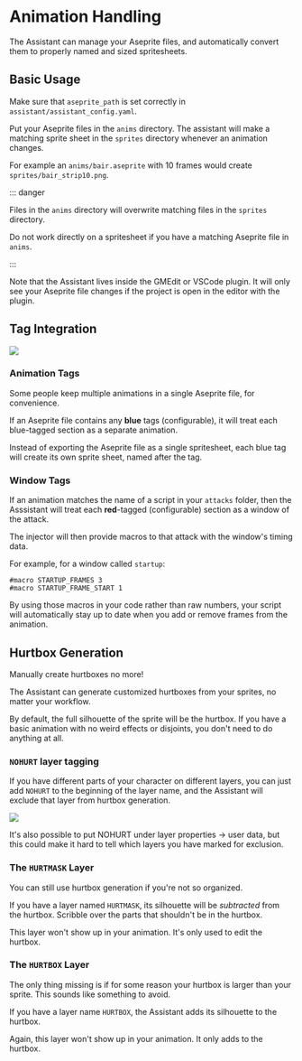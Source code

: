 # Animation Handling

The Assistant can manage your Aseprite files, and automatically convert them to properly named and sized spritesheets.

## Basic Usage

Make sure that `aseprite_path` is set correctly in `assistant/assistant_config.yaml`.

Put your Aseprite files in the `anims` directory. The assistant will make a matching sprite sheet in the `sprites`
directory whenever an animation changes.

For example an `anims/bair.aseprite` with 10 frames would create `sprites/bair_strip10.png`.

::: danger

Files in the `anims` directory will overwrite matching files in the `sprites` directory.

Do not work directly on a spritesheet if you have a matching Aseprite file in `anims`.

:::

Note that the Assistant lives inside the GMEdit or VSCode plugin. It will only see your Aseprite file changes
if the project is open in the editor with the plugin.

## Tag Integration

![](https://i.gyazo.com/564cd561ac618c0fbb2b49bde4154628.png)

### Animation Tags

Some people keep multiple animations in a single Aseprite file, for convenience.

If an Aseprite file contains any **blue** tags (configurable), it will treat each blue-tagged section as a separate animation.

Instead of exporting the Aseprite file as a single spritesheet, each blue tag will create its own sprite sheet, named
after the tag.

### Window Tags

If an animation matches the name of a script in your `attacks` folder, then the Asssistant will treat each **red**-tagged (configurable)
section as a window of the attack.

The injector will then provide macros to that attack with the window's timing data.

For example, for a window called `startup`:

```gml
#macro STARTUP_FRAMES 3
#macro STARTUP_FRAME_START 1
```

By using those macros in your code rather than raw numbers, your script will automatically stay up to date when you add
or remove frames from the animation.

## Hurtbox Generation

Manually create hurtboxes no more!

The Assistant can generate customized hurtboxes from your sprites, no matter your workflow.

By default, the full silhouette of the sprite will be the hurtbox. If you have a basic animation with no weird effects
or disjoints, you don't need to do anything at all.

### `NOHURT` layer tagging

If you have different parts of your character on different layers, you can just add `NOHURT`
to the beginning of the layer name, and the Assistant will exclude that layer from hurtbox generation.

![](https://i.gyazo.com/f627fa5a9512f75cc2ed5fe8cd1f96b9.png)

It's also possible to put NOHURT under layer properties -> user data, but this could make it hard to tell which layers
you have marked for exclusion.

### The `HURTMASK` Layer

You can still use hurtbox generation if you're not so organized.

If you have a layer named `HURTMASK`, its silhouette will be *subtracted* from the hurtbox. Scribble over the parts
that shouldn't be in the hurtbox.

This layer won't show up in your animation. It's only used to edit the hurtbox.

### The `HURTBOX` Layer

The only thing missing is if for some reason your hurtbox is larger than your sprite. This sounds like something to avoid.

If you have a layer name `HURTBOX`, the Assistant adds its silhouette to the hurtbox.

Again, this layer won't show up in your animation. It only adds to the hurtbox.

